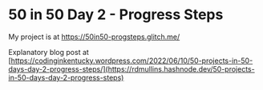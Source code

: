 # 50 in 50 Day 2 - Progress Steps

My project is at https://50in50-progsteps.glitch.me/

Explanatory blog post at [https://codinginkentucky.wordpress.com/2022/06/10/50-projects-in-50-days-day-2-progress-steps/](https://rdmullins.hashnode.dev/50-projects-in-50-days-day-2-progress-steps)
